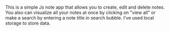 This is a simple Js note app that allows you to create, edit and delete notes. You also can visualize all your notes at once by clicking on "view all" or make a search by entering a note title in search bubble.
I've used local storage to store data.

